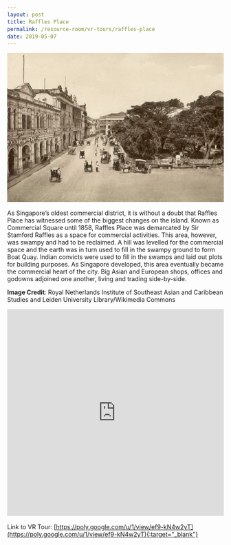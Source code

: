 ```yaml
---
layout: post
title: Raffles Place
permalink: /resource-room/vr-tours/raffles-place
date: 2019-05-07
---
```


![Banner for Raffles Place VR Tour](/images/banner-vr-tours-raffles-place.jpg)

As Singapore’s oldest commercial district, it is without a doubt that Raffles Place has witnessed some of the biggest changes on the island. Known as Commercial Square until 1858, Raffles Place was demarcated by Sir Stamford Raffles as a space for commercial activities. This area, however, was swampy and had to be reclaimed. A hill was levelled for the commercial space and the earth was in turn used to fill in the swampy ground to form Boat Quay. Indian convicts were used to fill in the swamps and laid out plots for building purposes. As Singapore developed, this area eventually became the commercial heart of the city. Big Asian and European shops, offices and godowns adjoined one another, living and trading side-by-side.

**Image Credit**: Royal Netherlands Institute of Southeast Asian and Caribbean Studies and Leiden University Library/Wikimedia Commons

<iframe width="100%" height="480px" src="https://poly.google.com/view/ef9-kN4w2yT/embed?chrome=min" frameborder="0" style="border:none;" allowvr="yes" allow="vr; xr; accelerometer; magnetometer; gyroscope; autoplay;" allowfullscreen mozallowfullscreen="true" webkitallowfullscreen="true" onmousewheel="" ></iframe>

Link to VR Tour: [https://poly.google.com/u/1/view/ef9-kN4w2yT](https://poly.google.com/u/1/view/ef9-kN4w2yT){:target="_blank"}